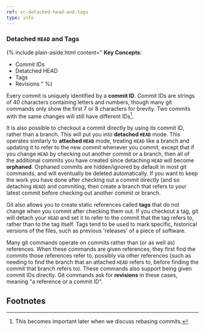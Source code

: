 ```yaml
---
ref: vc-detached-head-and-tags
type: info
---
```


### Detached `HEAD` and Tags

{% include plain-aside.html content="
**Key Concepts**:

- Commit IDs
- Detatched HEAD
- Tags
- Revisions
" %}

Every commit is uniquely identified by a **commit ID**. Commit IDs are strings of 40 characters containing letters and numbers, though many git commands only show the first 7 or 8 characters for brevity. Two commits with the same changes will still have different IDs[^1].

It is also possible to checkout a commit directly by using its commit ID, rather than a branch. This will put you into **detached `HEAD`** mode. This operates similarly to **attached `HEAD`** mode, treating `HEAD` like a branch and updating it to refer to the new commit whenever you commit, except that if you change `HEAD` by checking out another commit or a branch, then all of the additional commits you have created since detaching `HEAD` will become **orphaned**. Orphaned commits are hidden/ignored by default in most git commands, and will eventually be deleted automatically. If you want to keep the work you have done after checking out a commit directly (and so detaching `HEAD`) and commiting, then create a branch that refers to your latest commit before checking out another commit or branch.

Git also allows you to create static references called **tags** that do not change when you commit after checking them out. If you checkout a tag, git will detach your `HEAD` and set it to refer to the commit that the tag refers to, rather than to the tag itself. Tags tend to be used to mark specific, historical versions of the files, such as previous 'releases' of a piece of software.

Many git commands operate on commits rather than (or as well as) references. When these commands are given references, they first find the commits those references refer to, possibly via other references (such as needing to find the branch that an attached `HEAD` refers to, before finding the commit that branch refers to). These commands also support being given commit IDs directly. Git commands ask for **revisions** in these cases, meaning "a reference or a commit ID".

## Footnotes

[^1]: This becomes important later when we discuss rebasing commits.
